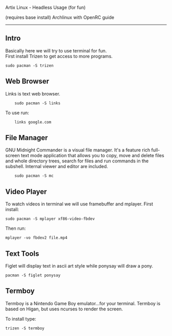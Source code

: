  Artix Linux - Headless Usage (for fun)

(requires base install) Archlinux with OpenRC guide 

---

## Intro

Basically here we will try to use terminal for fun.  
First install Trizen to get access to more programs.

    sudo pacman -S trizen    

## Web Browser

Links is text web browser.  

        sudo pacman -S links
           
To use run:

        links google.com
                
## File Manager

GNU Midnight Commander is a visual file manager.
It's a feature rich full-screen text mode application that allows you 
to copy, move and delete files and whole directory trees, search for
files and run commands in the subshell. Internal viewer and editor are included. 

        sudo pacman -S mc   
        
        
## Video Player
        
To watch videos in terminal we will use framebuffer and mplayer. 
First install:

    sudo pacman -S mplayer xf86-video-fbdev   
        
Then run:        
        
    mplayer -vo fbdev2 file.mp4   
        

## Text Tools

Figlet will display text in ascii art style while ponysay will draw a pony.

    pacman -S figlet ponysay
    
    
## Termboy

Termboy is a Nintendo Game Boy emulator...for your terminal.
Termboy is based on Higan, but uses ncurses to render the screen.
    
To install type:

    trizen -S termboy
 
 
 
 
           
